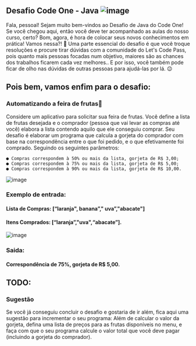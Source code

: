 ## Desafio Code One - Java  ![image](https://user-images.githubusercontent.com/76757114/190293990-1e5372ec-554d-4962-9a10-6de6d050688b.png)


Fala, pessoal! Sejam muito bem-vindos ao Desafio de Java do Code One! Se você chegou aqui, então você deve ter acompanhado as aulas do nosso curso, certo? Bom, agora, é hora de colocar seus novos conhecimentos em prática! Vamos nessa?! 🚀
Uma parte essencial do desafio é que você troque resoluções e procure tirar dúvidas com a comunidade do Let's Code Pass, pois quanto mais pessoas focadas num objetivo, maiores são as chances dos trabalhos ficarem cada vez melhores.. E por isso, você também pode ficar de olho nas dúvidas de outras pessoas para ajudá-las por lá. 😉

## Pois bem, vamos enfim para o desafio:
### Automatizando a feira de frutas🍇

Considere um aplicativo para solicitar sua feira de frutas. Você define a lista de frutas desejada e o comprador (pessoa que vai levar as compras até você) elabora a lista contendo aquilo que ele conseguiu comprar.
Seu desafio é elaborar um programa que calcula a gorjeta do comprador com base na
correspondência entre o que foi pedido, e o que efetivamente foi comprado. Seguindo os
seguintes parâmetros:

	● Compras correspondem à 50% ou mais da lista, gorjeta de R$ 3,00;
	● Compras correspondem à 75% ou mais da lista, gorjeta de R$ 5,00;
	● Compras correspondem à 90% ou mais da lista, gorjeta de R$ 10,00.
  
 ![image](https://user-images.githubusercontent.com/76757114/190294193-d3ecc33f-bdf9-461a-b156-406979f73969.png)
### Exemplo de entrada: 
#### Lista de Compras: [“laranja", banana”," uva”,"abacate"] 
#### Itens Comprados: [“laranja”,"uva",“abacate”].

![image](https://user-images.githubusercontent.com/76757114/190294442-0c58c75c-15d1-4e30-b867-df1d7c218c0c.png)
### Saida: 
#### Correspondência de 75%, gorjeta de R$ 5,00.

## TODO:
### Sugestão

Se você já conseguiu concluir o desafio e gostaria de ir além, fica aqui uma sugestão para
incrementar o seu programa:
Além de calcular o valor da gorjeta, defina uma lista de preços para as frutas disponíveis no menu, e faça com que o seu programa calcule o valor total que você deve pagar (incluindo a gorjeta do comprador).
